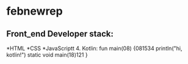 # febnewrep
## Front_end Developer stack:
*HTML
﻿﻿*CSS
﻿﻿*JavaScriptt
4. Kotlin:
fun main(08) {081534
    println("hi, kotlin!")
    static void main(18)121
}
